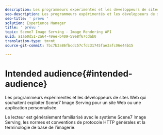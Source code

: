 ```yaml
---
description: Les programmeurs expérimentés et les développeurs de sites Web qui souhaitent exploiter Scene7 Image Serving pour un site Web ou une application personnalisée.
seo-description: Les programmeurs expérimentés et les développeurs de sites Web qui souhaitent exploiter Scene7 Image Serving pour un site Web ou une application personnalisée.
seo-title: ' prévu '
solution: Experience Manager
title: ' prévu '
topic: Scene7 Image Serving - Image Rendering API
uuid: a1a60d51-2a64-49ee-b409-59e8f67cdab0
translation-type: tm+mt
source-git-commit: 7bc7b3a86fbcdc57cfdc31745fae3afc06e44b15

---
```



# Intended audience{#intended-audience}

Les programmeurs expérimentés et les développeurs de sites Web qui souhaitent exploiter Scene7 Image Serving pour un site Web ou une application personnalisée.

Le lecteur est généralement familiarisé avec le système Scene7 Image Serving, les normes et conventions de protocole HTTP générales et la terminologie de base de l’imagerie.
